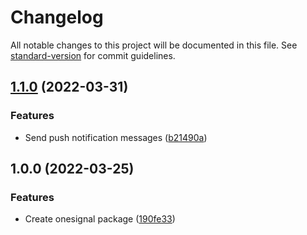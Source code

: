 # Changelog

All notable changes to this project will be documented in this file. See [standard-version](https://github.com/conventional-changelog/standard-version) for commit guidelines.

## [1.1.0](https://github.com/chelsea-apps/onesignal/compare/v1.0.0-3...v1.1.0) (2022-03-31)


### Features

* Send push notification messages ([b21490a](https://github.com/chelsea-apps/onesignal/commit/b21490a8860705305dc334b49078244a68c160c9))

## 1.0.0 (2022-03-25)


### Features

* Create onesignal package ([190fe33](https://github.com/chelsea-apps/onesignal/commit/190fe338fef19ac7c7a51105d1e2dd4a04f9ab4d))
